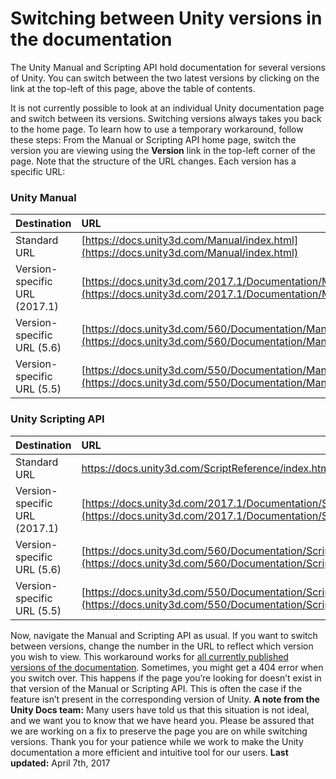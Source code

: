  
# Switching between Unity versions in the documentation 
 The Unity Manual and Scripting API hold documentation for several versions of Unity. You can switch between the two latest versions by clicking on the link at the top-left of this page, above the table of contents. 
  
 It is not currently possible to look at an individual Unity documentation page and switch between its versions. Switching versions always takes you back to the home page. 
 To learn how to use a temporary workaround, follow these steps: 
 From the Manual or Scripting API home page, switch the version you are viewing using the __Version__ link in the top-left corner of the page. Note that the structure of the URL changes. Each version has a specific URL: 
### Unity Manual 
|   Destination|   URL    |
|:---|:---| 
|   Standard URL|   [https://docs.unity3d.com/Manual/index.html](https://docs.unity3d.com/Manual/index.html) |
|   Version-specific URL (2017.1)|   [https://docs.unity3d.com/2017.1/Documentation/Manual/](https://docs.unity3d.com/2017.1/Documentation/Manual/) |
|   Version-specific URL (5.6)|   [https://docs.unity3d.com/560/Documentation/Manual/](https://docs.unity3d.com/560/Documentation/Manual/) |
|   Version-specific URL (5.5)|   [https://docs.unity3d.com/550/Documentation/Manual/](https://docs.unity3d.com/550/Documentation/Manual/) |

 
### Unity Scripting API 
|   Destination|   URL    |
|:---|:---| 
|   Standard URL|   https://docs.unity3d.com/ScriptReference/index.html |
|   Version-specific URL (2017.1)|   [https://docs.unity3d.com/2017.1/Documentation/ScriptReference/](https://docs.unity3d.com/2017.1/Documentation/ScriptReference/) |
|   Version-specific URL (5.6)|   [https://docs.unity3d.com/560/Documentation/ScriptReference/](https://docs.unity3d.com/560/Documentation/ScriptReference/) |
|   Version-specific URL (5.5)|   [https://docs.unity3d.com/550/Documentation/ScriptReference/](https://docs.unity3d.com/550/Documentation/ScriptReference/) |

 
 Now, navigate the Manual and Scripting API as usual. If you want to switch between versions, change the number in the URL to reflect which version you wish to view. This workaround works for [all currently published versions of the documentation](https://docs.unity3d.com/Manual/ManualVersions.html). 
 Sometimes, you might get a 404 error when you switch over. This happens if the page you’re looking for doesn’t exist in that version of the Manual or Scripting API. This is often the case if the feature isn’t present in the corresponding version of Unity. 
 __A note from the Unity Docs team:__ 
 Many users have told us that this situation is not ideal, and we want you to know that we have heard you. Please be assured that we are working on a fix to preserve the page you are on while switching versions. 
 Thank you for your patience while we work to make the Unity documentation a more efficient and intuitive tool for our users. 
 __Last updated:__ April 7th, 2017